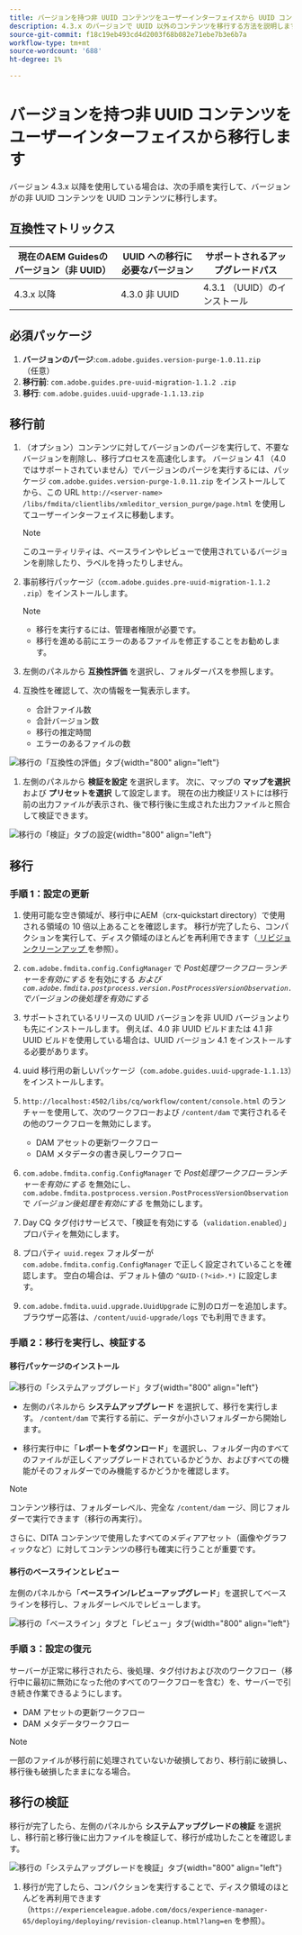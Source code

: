 ```yaml
---
title: バージョンを持つ非 UUID コンテンツをユーザーインターフェイスから UUID コンテンツに変換する
description: 4.3.x のバージョンで UUID 以外のコンテンツを移行する方法を説明します。
source-git-commit: f18c19eb493cd4d2003f68b082e71ebe7b3e6b7a
workflow-type: tm+mt
source-wordcount: '688'
ht-degree: 1%

---
```


# バージョンを持つ非 UUID コンテンツをユーザーインターフェイスから移行します

バージョン 4.3.x 以降を使用している場合は、次の手順を実行して、バージョンがの非 UUID コンテンツを UUID コンテンツに移行します。

## 互換性マトリックス

| 現在のAEM Guidesのバージョン（非 UUID） | UUID への移行に必要なバージョン | サポートされるアップグレードパス |
|---|---|---|
| 4.3.x 以降 | 4.3.0 非 UUID | 4.3.1 （UUID）のインストール |

## 必須パッケージ

1. **バージョンのパージ**:`com.adobe.guides.version-purge-1.0.11.zip` （任意）
1. **移行前**: `com.adobe.guides.pre-uuid-migration-1.1.2 .zip`
1. **移行**: `com.adobe.guides.uuid-upgrade-1.1.13.zip`



## 移行前

1. （オプション）コンテンツに対してバージョンのパージを実行して、不要なバージョンを削除し、移行プロセスを高速化します。 バージョン 4.1 （4.0 ではサポートされていません）でバージョンのパージを実行するには、パッケージ `com.adobe.guides.version-purge-1.0.11.zip` をインストールしてから、この URL `http://<server-name> /libs/fmdita/clientlibs/xmleditor_version_purge/page.html` を使用してユーザーインターフェイスに移動します。

   >[!NOTE]
   >
   >このユーティリティは、ベースラインやレビューで使用されているバージョンを削除したり、ラベルを持ったりしません。
1. 事前移行パッケージ（`ccom.adobe.guides.pre-uuid-migration-1.1.2 .zip`）をインストールします。

   >[!NOTE]
   >
   >* 移行を実行するには、管理者権限が必要です。
   >* 移行を進める前にエラーのあるファイルを修正することをお勧めします。

1. 左側のパネルから **互換性評価** を選択し、フォルダーパスを参照します。
1. 互換性を確認して、次の情報を一覧表示します。
   * 合計ファイル数
   * 合計バージョン数
   * 移行の推定時間
   * エラーのあるファイルの数



![ 移行の「互換性の評価」タブ ](assets/migration-compatibility-assessment.png){width="800" align="left"}


1. 左側のパネルから **検証を設定** を選択します。 次に、マップの **マップを選択** および **プリセットを選択** して設定します。 現在の出力検証リストには移行前の出力ファイルが表示され、後で移行後に生成された出力ファイルと照合して検証できます。

![ 移行の「検証」タブの設定 ](assets/migration-configure-validation.png){width="800" align="left"}




## 移行

### 手順 1：設定の更新

1. 使用可能な空き領域が、移行中にAEM（crx-quickstart directory）で使用される領域の 10 倍以上あることを確認します。 移行が完了したら、コンパクションを実行して、ディスク領域のほとんどを再利用できます（[ リビジョンクリーンアップ ](https://experienceleague.adobe.com/docs/experience-manager-65/deploying/deploying/revision-cleanup.html?lang=ja) を参照）。

1. `com.adobe.fmdita.config.ConfigManager` で *Post処理ワークフローランチャーを有効にする* を有効にする *および `com.adobe.fmdita.postprocess.version.PostProcessVersionObservation.` でバージョンの後処理を有効にする*

1. サポートされているリリースの UUID バージョンを非 UUID バージョンよりも先にインストールします。 例えば、4.0 非 UUID ビルドまたは 4.1 非 UUID ビルドを使用している場合は、UUID バージョン 4.1 をインストールする必要があります。

1. uuid 移行用の新しいパッケージ（`com.adobe.guides.uuid-upgrade-1.1.13`）をインストールします。

1. `http://localhost:4502/libs/cq/workflow/content/console.html` のランチャーを使用して、次のワークフローおよび `/content/dam` で実行されるその他のワークフローを無効にします。

   * DAM アセットの更新ワークフロー
   * DAM メタデータの書き戻しワークフロー

1. `com.adobe.fmdita.config.ConfigManager` で *Post処理ワークフローランチャーを有効にする* を無効にし、`com.adobe.fmdita.postprocess.version.PostProcessVersionObservation` で *バージョン後処理を有効にする* を無効にします。

1. Day CQ タグ付けサービスで、「検証を有効にする（`validation.enabled`）」プロパティを無効にします。

1. プロパティ `uuid.regex` フォルダーが `com.adobe.fmdita.config.ConfigManager` で正しく設定されていることを確認します。 空白の場合は、デフォルト値の `^GUID-(?<id>.*)` に設定します。
1. `com.adobe.fmdita.uuid.upgrade.UuidUpgrade` に別のロガーを追加します。ブラウザー応答は、`/content/uuid-upgrade/logs` でも利用できます。

### 手順 2：移行を実行し、検証する

#### 移行パッケージのインストール

![ 移行の「システムアップグレード」タブ ](assets/migration-system-upgrade.png){width="800" align="left"}

* 左側のパネルから **システムアップグレード** を選択して、移行を実行します。 `/content/dam` で実行する前に、データが小さいフォルダーから開始します。

* 移行実行中に「**レポートをダウンロード**」を選択し、フォルダー内のすべてのファイルが正しくアップグレードされているかどうか、およびすべての機能がそのフォルダーでのみ機能するかどうかを確認します。


>[!NOTE]
>
> コンテンツ移行は、フォルダーレベル、完全な `/content/dam` ージ、同じフォルダーで実行できます（移行の再実行）。

さらに、DITA コンテンツで使用したすべてのメディアアセット（画像やグラフィックなど）に対してコンテンツの移行も確実に行うことが重要です。

#### 移行のベースラインとレビュー

左側のパネルから「**ベースライン/レビューアップグレード**」を選択してベースラインを移行し、フォルダーレベルでレビューします。

![ 移行の「ベースライン」タブと「レビュー」タブ ](assets/migration-baseline-review-upgrade.png){width="800" align="left"}


### 手順 3：設定の復元

サーバーが正常に移行されたら、後処理、タグ付けおよび次のワークフロー（移行中に最初に無効になった他のすべてのワークフローを含む）を、サーバーで引き続き作業できるようにします。

* DAM アセットの更新ワークフロー
* DAM メタデータワークフロー

>[!NOTE]
>
>一部のファイルが移行前に処理されていないか破損しており、移行前に破損し、移行後も破損したままになる場合。

## 移行の検証

移行が完了したら、左側のパネルから **システムアップグレードの検証** を選択し、移行前と移行後に出力ファイルを検証して、移行が成功したことを確認します。

![ 移行の「システムアップグレードを検証」タブ ](assets/migration-validate-system-upgrade.png){width="800" align="left"}


1. 移行が完了したら、コンパクションを実行することで、ディスク領域のほとんどを再利用できます（`https://experienceleague.adobe.com/docs/experience-manager-65/deploying/deploying/revision-cleanup.html?lang=en` を参照）。

